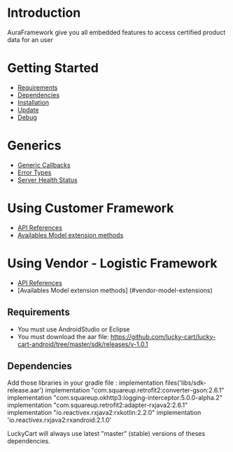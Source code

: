 # Introduction
AuraFramework give you all embedded features to access certified product data for an user


# Getting Started
- [Requirements](#requirements)
- [Dependencies](#dependencies)
- [Installation](#installation)
- [Update](#sdk-update)
- [Debug](#sdk-debug)

# Generics
- [Generic Callbacks](#generic-callbacks)
- [Error Types](#customer-error-types)
- [Server Health Status](#server-health-status)

# Using Customer Framework
- [API References](#customer-api-references)
- [Availables Model extension methods](#customer-model-extensions)

# Using Vendor - Logistic Framework
- [API References](#vendor-api-references)
- [Availables Model extension methods] (#vendor-model-extensions)


## Requirements
- You must use AndroidStudio or Eclipse
- You must download the aar file: https://github.com/lucky-cart/lucky-cart-android/tree/master/sdk/releases/v-1.0.1

## Dependencies
Add those libraries in your gradle file :
implementation files('libs/sdk-release.aar')
implementation "com.squareup.retrofit2:converter-gson:2.6.1"
implementation "com.squareup.okhttp3:logging-interceptor:5.0.0-alpha.2"
implementation "com.squareup.retrofit2:adapter-rxjava2:2.6.1"
implementation "io.reactivex.rxjava2:rxkotlin:2.2.0"
implementation 'io.reactivex.rxjava2:rxandroid:2.1.0'

LuckyCart will always use latest "master" (stable) versions of theses dependencies.

